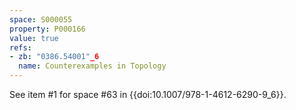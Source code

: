 ```yaml
---
space: S000055
property: P000166
value: true
refs:
- zb: "0386.54001"_6
  name: Counterexamples in Topology
---
```


See item #1 for space #63 in {{doi:10.1007/978-1-4612-6290-9_6}}.